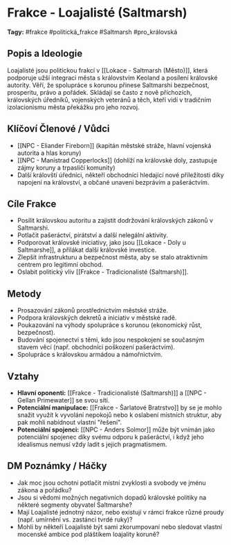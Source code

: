 # Frakce - Loajalisté (Saltmarsh)

**Tagy:** #frakce #politická_frakce #Saltmarsh #pro_královská

## Popis a Ideologie
Loajalisté jsou politickou frakcí v [[Lokace - Saltmarsh (Město)]], která podporuje užší integraci města s královstvím Keoland a posílení královské autority. Věří, že spolupráce s korunou přinese Saltmarshi bezpečnost, prosperitu, právo a pořádek. Skládají se často z nově příchozích, královských úředníků, vojenských veteránů a těch, kteří vidí v tradičním izolacionismu města překážku pro jeho rozvoj.

## Klíčoví Členové / Vůdci
*   [[NPC - Eliander Fireborn]] (kapitán městské stráže, hlavní vojenská autorita a hlas koruny)
*   [[NPC - Manistrad Copperlocks]] (dohlíží na královské doly, zastupuje zájmy koruny a trpasličí komunity)
*   Další královští úředníci, někteří obchodníci hledající nové příležitosti díky napojení na království, a občané unavení bezprávím a pašeráctvím.

## Cíle Frakce
*   Posílit královskou autoritu a zajistit dodržování královských zákonů v Saltmarshi.
*   Potlačit pašeráctví, pirátství a další nelegální aktivity.
*   Podporovat královské iniciativy, jako jsou [[Lokace - Doly u Saltmarshe]], a přilákat další královské investice.
*   Zlepšit infrastrukturu a bezpečnost města, aby se stalo atraktivním centrem pro legitimní obchod.
*   Oslabit politický vliv [[Frakce - Tradicionalisté (Saltmarsh)]].

## Metody
*   Prosazování zákonů prostřednictvím městské stráže.
*   Podpora královských dekretů a iniciativ v městské radě.
*   Poukazování na výhody spolupráce s korunou (ekonomický růst, bezpečnost).
*   Budování spojenectví s těmi, kdo jsou nespokojeni se současným stavem věcí (např. obchodníci poškození pašeráctvím).
*   Spolupráce s královskou armádou a námořnictvím.

## Vztahy
*   **Hlavní oponenti:** [[Frakce - Tradicionalisté (Saltmarsh)]] a [[NPC - Gellan Primewater]] se svou sítí.
*   **Potenciální manipulace:** [[Frakce - Šarlatové Bratrstvo]] by se je mohlo snažit využít k vyvolání nepokojů nebo k oslabení místních struktur, aby pak mohli nabídnout vlastní "řešení".
*   **Potenciální spojenci:** [[NPC - Anders Solmor]] může být vnímán jako potenciální spojenec díky svému odporu k pašeráctví, i když jeho idealismus nemusí vždy ladit s jejich pragmatismem.

## DM Poznámky / Háčky
*   Jak moc jsou ochotni potlačit místní zvyklosti a svobody ve jménu zákona a pořádku?
*   Jsou si vědomi možných negativních dopadů královské politiky na některé segmenty obyvatel Saltmarshe?
*   Mají Loajalisté jednotný názor, nebo existují v rámci frakce různé proudy (např. umírnění vs. zastánci tvrdé ruky)?
*   Mohli by někteří Loajalisté být sami zkorumpovaní nebo sledovat vlastní mocenské ambice pod pláštíkem loajality koruně?